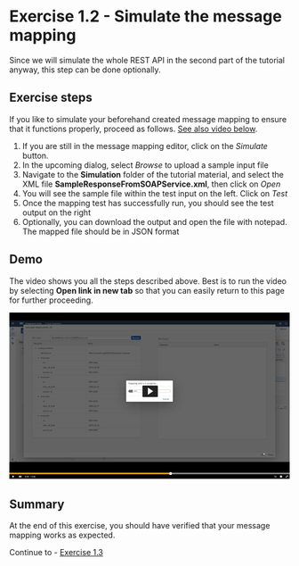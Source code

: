 # Exercise 1.2 - Simulate the message mapping

Since we will simulate the whole REST API in the second part of the tutorial anyway, this step can be done optionally.

## Exercise steps

If you like to simulate your beforehand created message mapping to ensure that it functions properly, proceed as follows. [See also video below](#Demo).
1. If you are still in the message mapping editor, click on the *Simulate* button.
2. In the upcoming dialog, select *Browse* to upload a sample input file
3. Navigate to the **Simulation** folder of the tutorial material, and select the XML file **SampleResponseFromSOAPService.xml**, then click on *Open*
4. You will see the sample file within the test input on the left. Click on *Test*
5. Once the mapping test has successfully run, you should see the test output on the right
6. Optionally, you can download the output and open the file with notepad. The mapped file should be in JSON format

## Demo

The video shows you all the steps described above. Best is to run the video by selecting **Open link in new tab** so that you can easily return to this page for further proceeding.

[![Simulate mapping video](/exercises/ex1/images/CI_SimulateMapping_Thumbnail.png)](https://video.sap.com/media/t/1_sb7u1c2h)

## Summary

At the end of this exercise, you should have verified that your message mapping works as expected.

Continue to - [Exercise 1.3](/exercises/ex1/ex13)

